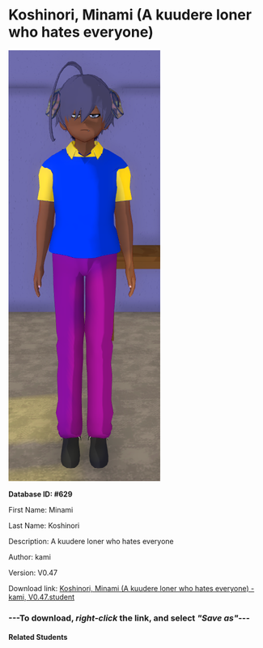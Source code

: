 # Koshinori, Minami (A kuudere loner who hates everyone)

<img src="Files/Koshinori, Minami (A kuudere loner who hates everyone).png" title="Koshinori, Minami (A kuudere loner who hates everyone) - kami, V0.47">

**Database ID: #629**

First Name: Minami

Last Name: Koshinori

Description: A kuudere loner who hates everyone

Author: kami

Version: V0.47

Download link: <a href="https://raw.githubusercontent.com/Arbiter1223/Daigaku-Gurashi-Custom-Students/master/Students/Files/Koshinori%2C%20Minami%20(A%20kuudere%20loner%20who%20hates%20everyone)%20-%20kami%2C%20V0.47.student">Koshinori, Minami (A kuudere loner who hates everyone) - kami, V0.47.student</a>

### ---**To download, _right-click_ the link, and select _"Save as"_**---

#### Related Students

